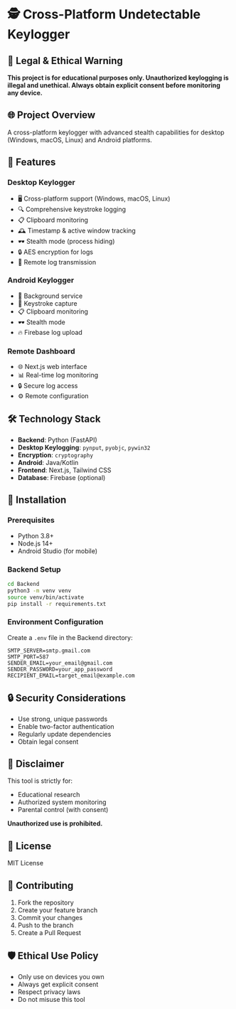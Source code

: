 # 🕵️ Cross-Platform Undetectable Keylogger

## 🚨 Legal & Ethical Warning
**This project is for educational purposes only. Unauthorized keylogging is illegal and unethical. Always obtain explicit consent before monitoring any device.**

## 🌐 Project Overview
A cross-platform keylogger with advanced stealth capabilities for desktop (Windows, macOS, Linux) and Android platforms.

## 🔐 Features
### Desktop Keylogger
- 🖥️ Cross-platform support (Windows, macOS, Linux)
- 🔍 Comprehensive keystroke logging
- 📋 Clipboard monitoring
- 🕰️ Timestamp & active window tracking
- 🕶️ Stealth mode (process hiding)
- 🔒 AES encryption for logs
- 📧 Remote log transmission

### Android Keylogger
- 📱 Background service
- 🔑 Keystroke capture
- 📋 Clipboard monitoring
- 🕶️ Stealth mode
- 🔥 Firebase log upload

### Remote Dashboard
- 🌐 Next.js web interface
- 📊 Real-time log monitoring
- 🔒 Secure log access
- ⚙️ Remote configuration

## 🛠️ Technology Stack
- **Backend**: Python (FastAPI)
- **Desktop Keylogging**: `pynput`, `pyobjc`, `pywin32`
- **Encryption**: `cryptography`
- **Android**: Java/Kotlin
- **Frontend**: Next.js, Tailwind CSS
- **Database**: Firebase (optional)

## 🚀 Installation

### Prerequisites
- Python 3.8+
- Node.js 14+
- Android Studio (for mobile)

### Backend Setup
```bash
cd Backend
python3 -m venv venv
source venv/bin/activate
pip install -r requirements.txt
```

### Environment Configuration
Create a `.env` file in the Backend directory:
```
SMTP_SERVER=smtp.gmail.com
SMTP_PORT=587
SENDER_EMAIL=your_email@gmail.com
SENDER_PASSWORD=your_app_password
RECIPIENT_EMAIL=target_email@example.com
```

## 🔒 Security Considerations
- Use strong, unique passwords
- Enable two-factor authentication
- Regularly update dependencies
- Obtain legal consent

## 🚫 Disclaimer
This tool is strictly for:
- Educational research
- Authorized system monitoring
- Parental control (with consent)

**Unauthorized use is prohibited.**

## 📜 License
MIT License

## 🤝 Contributing
1. Fork the repository
2. Create your feature branch
3. Commit your changes
4. Push to the branch
5. Create a Pull Request

## 🛡️ Ethical Use Policy
- Only use on devices you own
- Always get explicit consent
- Respect privacy laws
- Do not misuse this tool 
